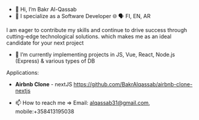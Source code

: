 - 👋 Hi, I’m Bakr Al-Qassab
- 👀 I specialize as a Software Developer
🌐 🗣️ FI, EN, AR

I am eager to contribute my skills and continue to drive success through cutting-edge technological solutions. which makes me as an ideal candidate for your next project

- 🌱 I’m currently implementing projects in JS, Vue, React, Node.js (Express) & various types of DB

Applications: 

- **Airbnb Clone** - nextJS  https://github.com/BakrAlqassab/airbnb-clone-nextjs



- 📫 How to reach me => 
Email: alqassab31@gmail.com, 
mobile:+358413195038

<!---
BakrAlqassab/BakrAlqassab is a ✨ special ✨ repository because its `README.md` (this file) appears on your GitHub profile.
You can click the Preview link to take a look at your changes.
--->
